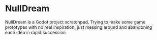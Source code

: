# NullDream

NullDream is a Godot project scratchpad. Trying to make some game prototypes with no real inspiration, just messing around and abandoning each idea in rapid succession
